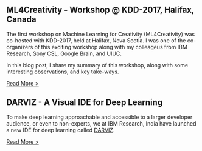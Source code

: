 ## ML4Creativity - Workshop @ KDD-2017, Halifax, Canada

The first workshop on Machine Learning for Creativity (ML4Creativity) was co-hosted with KDD-2017, held at Halifax, Nova Scotia. I was one of the co-organizers of this exciting workshop along with my colleageus from IBM Research, Sony CSL, Google Brain, and UIUC.

In this blog post, I share my summary of this workshop, along with some interesting observations, and key take-ways. 

[Read More >](blogs/ml4creativity.md)

## DARVIZ - A Visual IDE for Deep Learning

To make deep learning approachable and accessible to a larger developer audience, or even to non-experts, we at IBM Research, India have launched a new IDE for deep learning called [DARVIZ](http://darviz.mybluemix.net/).

[Read More >](blogs/darviz.md)
